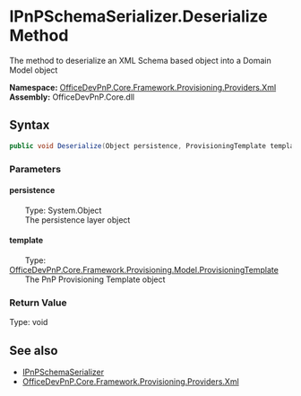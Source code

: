 # IPnPSchemaSerializer.Deserialize Method  
 The method to deserialize an XML Schema based object into a Domain Model object   

**Namespace:** [OfficeDevPnP.Core.Framework.Provisioning.Providers.Xml](OfficeDevPnP.Core.Framework.Provisioning.Providers.Xml.md)  
**Assembly:** OfficeDevPnP.Core.dll  
## Syntax
```C#
public void Deserialize(Object persistence, ProvisioningTemplate template)
```
### Parameters
#### persistence  
&emsp;&emsp;Type: System.Object  
&emsp;&emsp;The persistence layer object  

  

#### template  
&emsp;&emsp;Type: [OfficeDevPnP.Core.Framework.Provisioning.Model.ProvisioningTemplate](OfficeDevPnP.Core.Framework.Provisioning.Model.ProvisioningTemplate.md)  
&emsp;&emsp;The PnP Provisioning Template object  

  

### Return Value
Type: void  

## See also
- [IPnPSchemaSerializer](OfficeDevPnP.Core.Framework.Provisioning.Providers.Xml.IPnPSchemaSerializer.md) 
- [OfficeDevPnP.Core.Framework.Provisioning.Providers.Xml](OfficeDevPnP.Core.Framework.Provisioning.Providers.Xml.md) 

